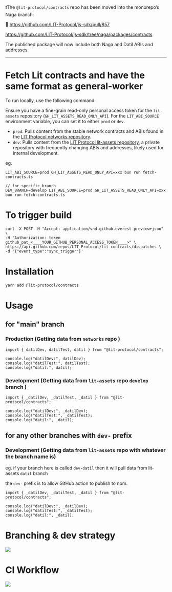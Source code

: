 ❗️The `@lit-protocol/contracts` repo has been moved into the monorepo’s Naga branch:

🔗 https://github.com/LIT-Protocol/js-sdk/pull/857

https://github.com/LIT-Protocol/js-sdk/tree/naga/packages/contracts

The published package will now include both Naga and Datil ABIs and addresses.

---

# Fetch Lit contracts and have the same format as general-worker

To run locally, use the following command:

Ensure you have a fine-grain read-only personal access token for the `lit-assets` repository (`GH_LIT_ASSETS_READ_ONLY_API`). For the `LIT_ABI_SOURCE` environment variable, you can set it to either `prod` or `dev`.

- `prod`: Pulls content from the stable network contracts and ABIs found in the [LIT Protocol networks repository](https://github.com/LIT-Protocol/networks).
- `dev`: Pulls content from the [LIT Protocol lit-assets repository](https://github.com/LIT-Protocol/lit-assets), a private repository with frequently changing ABIs and addresses, likely used for internal development.

eg.

```
LIT_ABI_SOURCE=prod GH_LIT_ASSETS_READ_ONLY_API=xxx bun run fetch-contracts.ts

// for specific branch
DEV_BRANCH=develop LIT_ABI_SOURCE=prod GH_LIT_ASSETS_READ_ONLY_API=xxx bun run fetch-contracts.ts
```

# To trigger build

```
curl -X POST -H "Accept: application/vnd.github.everest-preview+json" \
-H "Authorization: token github_pat_<____YOUR_GITHUB_PERSONAL_ACCESS_TOKEN____>" \
https://api.github.com/repos/LIT-Protocol/lit-contracts/dispatches \
-d '{"event_type":"sync_trigger"}'
```

# Installation

```
yarn add @lit-protocol/contracts
```

# Usage

## for "main" branch

### Production (Getting data from `networks` repo )

```
import { datilDev, datilTest, datil } from "@lit-protocol/contracts";

console.log("datilDev:", datilDev);
console.log("datilTest:", datilTest);
console.log("datil:", datil);
```

### Development (Getting data from `lit-assets` repo `develop` branch )

```
import { _datilDev, _datilTest, _datil } from "@lit-protocol/contracts";

console.log("datilDev:", _datilDev);
console.log("datilTest:", _datilTest);
console.log("datil:", _datil);
```

## for any other branches with `dev-` prefix

### Development (Getting data from `lit-assets` repo with whatever the branch name is)

eg. if your branch here is called `dev-datil` then it will pull data from lit-assets `datil` branch

the `dev-` prefix is to allow GitHub action to publish to npm.

```
import { _datilDev, _datilTest, _datil } from "@lit-protocol/contracts";

console.log("datilDev:", _datilDev);
console.log("datilTest:", _datilTest);
console.log("datil:", _datil);
```

# Branching & dev strategy

![](https://i.ibb.co/Z136p20/image.png)

# CI Workflow

![](https://www.plantuml.com/plantuml/png/TP6nSl8m48HxFSMLvf-11p35Ju0KAI0COM1I2ljiYyWdpKaYuUqZ2Po9YtIQtTMdqzx2USa-z5haWoWFhDeM6Kw6FnfjFkT2DL0Cwk5cyVy4V8S4nIwuRY9GEuHYZzOuvGtVOAsSbRvA5jMg4UKRUdYcgs93FPA7esGbpnhTdRraILKtHc-aeea0o7SRmv04k2Vd-SbqiyRhzDyejiRhA0N5QmJoA9EL8VLhnc1XQsgSNHn8gc4PQ2xA5ugzQ1t1DYQHAfN6BlU1eC7uoMbboBEil9jv1vPD_RSRntsOBHAoz3Z5BsiuklqbKLUcxvNFhwTkOTL9QeUQTk6iLHIVTDmArZzLlQFBtrk6ti8HsIaJ1mSOQ0y9af_r0UGDR7UReQUjoPIqF2rlS99CYjgX7-UD5Oju3ht-1W00)
